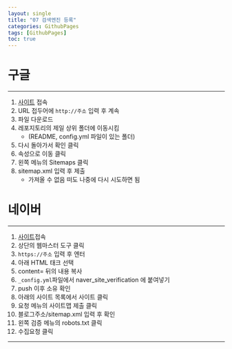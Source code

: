 ```yaml
---
layout: single
title: "07 검색엔진 등록" 
categories: GithubPages
tags: [GithubPages]
toc: true
---
```


# 구글
---
1. [사이트](https://search.google.com/search-console/welcome?utm_source=about-page) 접속
2. URL 접두어에 `http://주소` 입력 후 계속
3. 파일 다운로드
4. 레포지토리의 제일 상위 폴더에 이동시킴
	- (README, config.yml 파일이 있는 폴더)
5. 다시 돌아가서 확인 클릭
6. 속성으로 이동 클릭
7. 왼쪽 메뉴의 Sitemaps 클릭
8. sitemap.xml 입력 후 제출
	- 가져올 수 없음 떠도 나중에 다시 시도하면 됨

# 네이버
---
1. [사이트](https://searchadvisor.naver.com/)접속
2. 상단의 웹마스터 도구 클릭
3. `https://주소` 입력 후 엔터
4. 아래 HTML 태크 선택
5. content= 뒤의 내용 복사
6. `_config.yml`파일에서 naver_site_verification 에 붙여넣기
7. push 이후 소유 확인
8. 아래의 사이트 목록에서 사이트 클릭
9. 요청 메뉴의 사이트맵 제출 클릭
10. 블로그주소/sitemap.xml 입력 후 확인
11. 왼쪽 검증 메뉴의 robots.txt 클릭
12. 수집요청 클릭

---